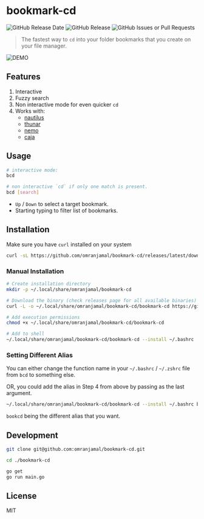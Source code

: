 # bookmark-cd

![GitHub Release Date](https://img.shields.io/github/release-date/omranjamal/bookmark-cd)
![GitHub Release](https://img.shields.io/github/v/release/omranjamal/bookmark-cd)
![GitHub Issues or Pull Requests](https://img.shields.io/github/issues/omranjamal/bookmark-cd)


> The fastest way to `cd` into your folder bookmarks that you create on your file manager.

![DEMO](https://raw.githubusercontent.com/omranjamal/bookmark-cd/refs/heads/static/demo.gif)

## Features

1. Interactive
2. Fuzzy search
3. Non interactive mode for even quicker `cd`
4. Works with:
   - [nautilus](https://apps.gnome.org/Nautilus/)
   - [thunar](https://docs.xfce.org/xfce/thunar/start)
   - [nemo](https://github.com/linuxmint/nemo)
   - [caja](https://wiki.mate-desktop.org/mate-desktop/applications/caja/)

## Usage

```bash
# interactive mode:
bcd

# non interactive `cd` if only one match is present.
bcd [search]
```

- `Up` / `Down` to select a target bookmark.
- Starting typing to filter list of bookmarks.

## Installation
Make sure you have `curl` installed on your system

```bash
curl -sL https://github.com/omranjamal/bookmark-cd/releases/latest/download/install.sh -o - | sh -
```

### Manual Installation

```bash
# Create installation directory
mkdir -p ~/.local/share/omranjamal/bookmark-cd

# Download the binary (check releases page for all available binaries)
curl -L -o ~/.local/share/omranjamal/bookmark-cd/bookmark-cd https://github.com/omranjamal/bookmark-cd/releases/latest/download/bookmark-cd_v1.1.0_amd64

# Add execution permissions
chmod +x ~/.local/share/omranjamal/bookmark-cd/bookmark-cd

# Add to shell
~/.local/share/omranjamal/bookmark-cd/bookmark-cd --install ~/.bashrc
```

### Setting Different Alias

You can either change the function name in your
`~/.bashrc` / `~/.zshrc` file from `bcd` to something
else.

OR, you could add the alias in Step 4 from above by passing
as the last argument.

```bash
~/.local/share/omranjamal/bookmark-cd/bookmark-cd --install ~/.bashrc bookcd
```

`bookcd` being the different alias that you want.

## Development

```bash
git clone git@github.com:omranjamal/bookmark-cd.git

cd ./bookmark-cd

go get
go run main.go
```

## License

MIT